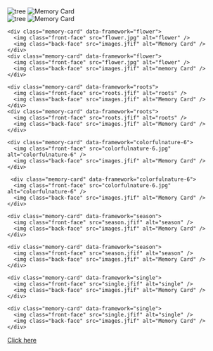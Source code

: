 # <!DOCTYPE html>
<html lang="en">
<head>
  <meta charset="UTF-8">

  <title>Memory Game</title>

  <link rel="stylesheet" href="./Untitled-2.css">
</head>
<body>
<section class="memory-game">
    <div class="memory-card" data-framework="tree">
      <img class="front-face" src="angular.svg" alt="tree" />
      <img class="back-face" src="images.jfif" alt="Memory Card" />
    </div>
    <div class="memory-card" data-framework="tree">
      <img class="front-face" src="angular.svg" alt="tree" />
      <img class="back-face" src="images.jfif" alt="Memory Card" />
    </div>
  
    <div class="memory-card" data-framework="flower">
      <img class="front-face" src="flower.jpg" alt="flower" />
      <img class="back-face" src="images.jfif" alt="Memory Card" />
    </div>
    <div class="memory-card" data-framework="flower">
      <img class="front-face" src="flower.jpg" alt="flower" />
      <img class="back-face" src="images.jfif" alt="memory Card" />
    </div>
  
    <div class="memory-card" data-framework="roots">
      <img class="front-face" src="roots.jfif" alt="roots" />
      <img class="back-face" src="images.jfif" alt="Memory Card" />
    </div>
    <div class="memory-card" data-framework="roots">
      <img class="front-face" src="roots.jfif" alt="roots" />
      <img class="back-face" src="images.jfif" alt="Memory Card" />
    </div>
  
    <div class="memory-card" data-framework="colorfulnature-6">
      <img class="front-face" src="colorfulnature-6.jpg" alt="colorfulnature-6" />
      <img class="back-face" src="images.jfif" alt="Memory Card" />
    </div>

     <div class="memory-card" data-framework="colorfulnature-6">
      <img class="front-face" src="colorfulnature-6.jpg" alt="colorfulnature-6" />
      <img class="back-face" src="images.jfif" alt="Memory Card" />
    </div>
  
    <div class="memory-card" data-framework="season">
      <img class="front-face" src="season.jfif" alt="season" />
      <img class="back-face" src="images.jfif" alt="Memory Card" />
    </div>

    <div class="memory-card" data-framework="season">
      <img class="front-face" src="season.jfif" alt="season" />
      <img class="back-face" src="images.jfif" alt="Memory Card" />
    </div>
  
    <div class="memory-card" data-framework="single">
      <img class="front-face" src="single.jfif" alt="single" />
      <img class="back-face" src="images.jfif" alt="Memory Card" />
    </div>

    <div class="memory-card" data-framework="single">
      <img class="front-face" src="single.jfif" alt="single" />
      <img class="back-face" src="images.jfif" alt="Memory Card" />
    </div>
  </section>

  <script src="const cards = document.querySelectorAll(.js"></script>
</body>
<body>
  <a href="https://">Click here</a>
</body>
</html>
